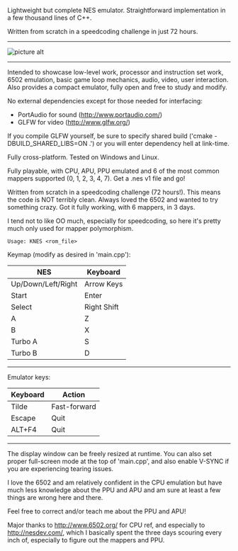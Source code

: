 Lightweight but complete NES emulator. Straightforward implementation in a
few thousand lines of C++.

Written from scratch in a speedcoding challenge in just 72 hours.

- - - -

![picture alt](https://raw.githubusercontent.com/komrad36/KNES/master/KNES_Cliffhanger_sped_up.gif "KNES Playing Cliffhanger (sped up)")

- - - -

Intended to showcase low-level work, processor and instruction set work, 6502 emulation, basic game loop mechanics,
audio, video, user interaction. Also provides a compact emulator,
fully open and free to study and modify.

No external dependencies except for
those needed for interfacing:

- PortAudio for sound (http://www.portaudio.com/)
- GLFW for video (http://www.glfw.org/)

If you compile GLFW yourself, be sure to specify
shared build ('cmake -DBUILD_SHARED_LIBS=ON .')
or you will enter dependency hell at link-time.

Fully cross-platform. Tested on Windows and Linux.

Fully playable, with CPU, APU, PPU emulated and 6 of the most common
mappers supported (0, 1, 2, 3, 4, 7). Get a .nes v1 file and go!

Written from scratch in a speedcoding challenge (72 hours!). This means
the code is NOT terribly clean. Always loved the 6502 and wanted to try
something crazy. Got it fully working, with 6 mappers, in 3 days.

I tend not to like OO much, especially for speedcoding, so here it's pretty
much only used for mapper polymorphism.

    Usage: KNES <rom_file>

Keymap (modify as desired in 'main.cpp'):

 NES                  |  Keyboard
----------------------|--------------
 Up/Down/Left/Right   |  Arrow Keys
 Start                |  Enter
 Select               |  Right Shift
 A                    |  Z
 B                    |  X
 Turbo A              |  S
 Turbo B              |  D
-------------------------------------

Emulator keys:

 Keyboard             |  Action
----------------------|--------------
 Tilde                |  Fast-forward
 Escape               |  Quit
 ALT+F4               |  Quit
-------------------------------------

The display window can be freely resized at runtime.
You can also set proper full-screen mode at the top
of 'main.cpp', and also enable V-SYNC if you are
experiencing tearing issues.

I love the 6502 and am relatively confident in the CPU emulation
but have much less knowledge about the PPU and APU
and am sure at least a few things are wrong here and there.

Feel free to correct and/or teach me about the PPU and APU!

Major thanks to http://www.6502.org/ for CPU ref, and especially
to http://nesdev.com/, which I basically spent the three days
scouring every inch of, especially to figure out the mappers and PPU.
